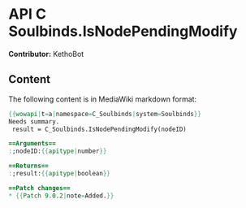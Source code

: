 # API C Soulbinds.IsNodePendingModify

**Contributor:** KethoBot

## Content

The following content is in MediaWiki markdown format:

```mediawiki
{{wowapi|t=a|namespace=C_Soulbinds|system=Soulbinds}}
Needs summary.
 result = C_Soulbinds.IsNodePendingModify(nodeID)

==Arguments==
:;nodeID:{{apitype|number}}

==Returns==
:;result:{{apitype|boolean}}

==Patch changes==
* {{Patch 9.0.2|note=Added.}}
```